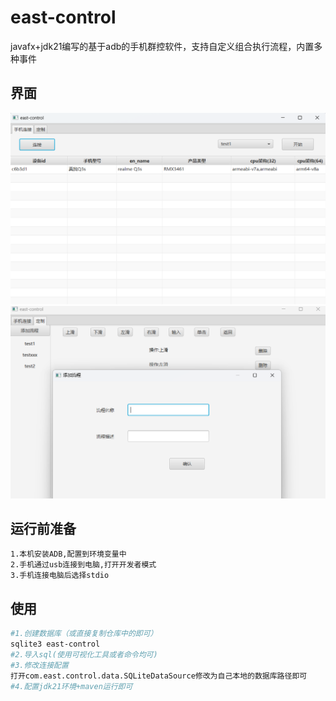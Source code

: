 # east-control
javafx+jdk21编写的基于adb的手机群控软件，支持自定义组合执行流程，内置多种事件

## 界面
![s1.png](image/s1.png)
![s2.png](image/s2.png)
## 运行前准备
```bash
1.本机安装ADB,配置到环境变量中
2.手机通过usb连接到电脑,打开开发者模式
3.手机连接电脑后选择stdio
```

## 使用
```bash
#1.创建数据库（或直接复制仓库中的即可）
sqlite3 east-control
#2.导入sql(使用可视化工具或者命令均可)
#3.修改连接配置
打开com.east.control.data.SQLiteDataSource修改为自己本地的数据库路径即可
#4.配置jdk21环境+maven运行即可
```
